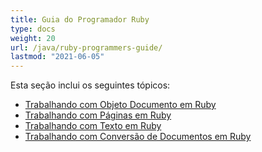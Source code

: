 ```yaml
---
title: Guia do Programador Ruby
type: docs
weight: 20
url: /java/ruby-programmers-guide/
lastmod: "2021-06-05"
---
```


Esta seção inclui os seguintes tópicos:

- [Trabalhando com Objeto Documento em Ruby](/pdf/java/working-with-document-object-in-ruby/)
- [Trabalhando com Páginas em Ruby](/pdf/java/working-with-pages-in-ruby/)
- [Trabalhando com Texto em Ruby](/pdf/java/working-with-text-in-ruby/)
- [Trabalhando com Conversão de Documentos em Ruby](/pdf/java/working-with-document-conversion-in-ruby/)